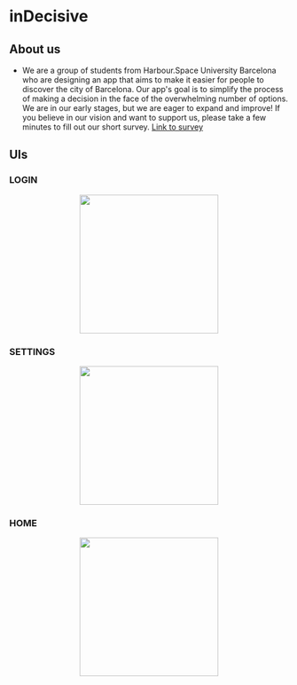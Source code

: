 # inDecisive 


## About us

- We are a group of students from Harbour.Space University Barcelona who are designing an app that aims to make it easier for people to discover the city of Barcelona. Our app's goal is to simplify the process of making a decision in the face of the overwhelming number of options. We are in our early stages, but we are eager to expand and improve! If you believe in our vision and want to support us, please take a few minutes to fill out our short survey.  [Link to survey](https://docs.google.com/forms/d/e/1FAIpQLSdWL4beIBCo-dcc1n7JRuye9cxUhfx_YNHSumgEml6UQipbkQ/viewform)


## UIs

### LOGIN

<p align="center">
<img src="https://i.imgur.com/omBioni.png" width="250"/>
</p>

### SETTINGS
<p align="center">
<img src="https://i.imgur.com/rFdj2g9.png" width="250"/>
</p>

### HOME
<p align="center">
<img src="https://i.imgur.com/pKYj49o.png" width="250"/>
</p>
